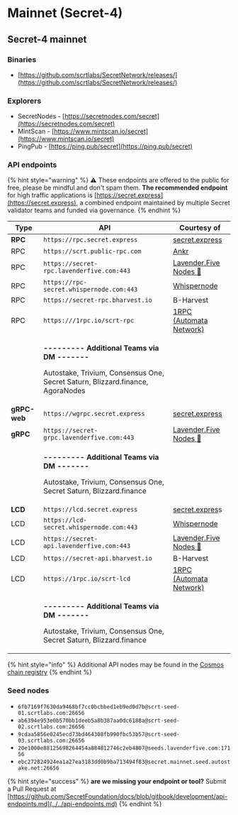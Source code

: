 # Mainnet (Secret-4)

## Secret-4 mainnet

### Binaries

* [https://github.com/scrtlabs/SecretNetwork/releases/](https://github.com/scrtlabs/SecretNetwork/releases/)

### Explorers

* SecretNodes - [https://secretnodes.com/secret](https://secretnodes.com/secret)
* MintScan - [https://www.mintscan.io/secret](https://www.mintscan.io/secret)
* PingPub - [https://ping.pub/secret](https://ping.pub/secret)

### API endpoints

{% hint style="warning" %}
⚠️ These endpoints are offered to the public for free, please be mindful and don't spam them. **The recommended endpoint** for high traffic applications is [https://secret.express](https://secret.express), a combined endpoint maintained by multiple Secret validator teams and funded via governance.
{% endhint %}

| Type         | API                                                                                                                                                        | Courtesy of                                               |
| ------------ | ---------------------------------------------------------------------------------------------------------------------------------------------------------- | --------------------------------------------------------- |
| **RPC**      | `https://rpc.secret.express`                                                                                                                               | [secret.express](https://secret.express)                  |
| RPC          | `https://scrt.public-rpc.com`                                                                                                                              | [Ankr](https://scrt.public-rpc.com/)                      |
| RPC          | `https://secret-rpc.lavenderfive.com:443`                                                                                                                  | [Lavender.Five Nodes 🐝](https://github.com/LavenderFive) |
| RPC          | `https://rpc-secret.whispernode.com:443`                                                                                                                   | [Whispernode](https://www.whispernode.com/)               |
| RPC          | `https://secret-rpc.bharvest.io`                                                                                                                           | B-Harvest                                                 |
| RPC          | `https:///1rpc.io/scrt-rpc`                                                                                                                                | [1RPC (Automata Network)](https://www.1rpc.io/)            |
|              | <p><strong>--------- Additional Teams via DM -------</strong></p><p>Autostake, Trivium, Consensus One, Secret Saturn, Blizzard.finance, AgoraNodes<br></p> |                                                           |
| **gRPC-web** | `https://wgrpc.secret.express`                                                                                                                             | [secret.express](https://secret.express)                  |
| **gRPC**     | `https://secret-grpc.lavenderfive.com:443`                                                                                                                 | [Lavender.Five Nodes 🐝](https://github.com/LavenderFive) |
|              | <p><strong>--------- Additional Teams via DM -------</strong></p><p>Autostake, Trivium, Consensus One, Secret Saturn, Blizzard.finance</p>                 |                                                           |
| **LCD**      | `https://lcd.secret.express`                                                                                                                               | [secret.expres](https://secret.express)s                  |
| LCD          | `https://lcd-secret.whispernode.com:443`                                                                                                                   | [Whispernode](https://www.whispernode.com/)               |
| LCD          | `https://secret-api.lavenderfive.com:443`                                                                                                                  | [Lavender.Five Nodes 🐝](https://github.com/LavenderFive) |
| LCD          | `https://secret-api.bharvest.io`                                                                                                                           | B-Harvest                                                 |
| LCD          | `https://1rpc.io/scrt-lcd`                                                                                                                                 | [1RPC (Automata Network)](https://www.1rpc.io/)           |
|              | <p><strong>--------- Additional Teams via DM -------</strong></p><p>Autostake, Trivium, Consensus One, Secret Saturn, Blizzard.finance</p>                 |                                                           |

{% hint style="info" %}
Additional API nodes may be found in the [Cosmos chain registry](https://github.com/cosmos/chain-registry/blob/master/secretnetwork/chain.json)
{% endhint %}

### Seed nodes

* `6fb7169f7630da9468bf7cc0bcbbed1eb9ed0d7b@scrt-seed-01.scrtlabs.com:26656`
* `ab6394e953e0b570bb1deeb5a8b387aa0dc6188a@scrt-seed-02.scrtlabs.com:26656`
* `9cdaa5856e0245ecd73bd464308fb990fbc53b57@scrt-seed-03.scrtlabs.com:26656`
* `20e1000e88125698264454a884812746c2eb4807@seeds.lavenderfive.com:17156`
* `ebc272824924ea1a27ea3183dd0b9ba713494f83@secret.mainnet.seed.autostake.net:26656`

{% hint style="success" %}
**are we missing your endpoint or tool?** Submit a Pull Request at [https://github.com/SecretFoundation/docs/blob/gitbook/development/api-endpoints.md](../../api-endpoints.md)
{% endhint %}

